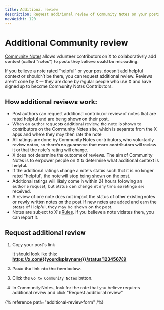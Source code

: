 ```yaml
---
title: Additional review
description: Request additional review of Community Notes on your posts.
navWeight: 120
---
```

# Additional Community review

[Community Notes](../index.md) allows volunteer contributors on X to collaboratively add context (called “notes”) to posts they believe could be misleading.

If you believe a note rated “helpful” on your post doesn’t add helpful context or shouldn’t be there, you can request additional review. Reviews aren’t done by X — they are done by regular people who use X and have signed up to become Community Notes Contributors.

## How additional reviews work:

- Post authors can request additional contributor review of notes that are rated helpful and are being shown on their post.
- When an author requests additional review, the note is shown to contributors on the Community Notes site, which is separate from the X apps and where they may then rate the note.
- All ratings are done by Community Notes contributors, who voluntarily review notes, so there’s no guarantee that more contributors will review it or that the note's rating will change.
- X does not determine the outcome of reviews. The aim of Community Notes is to empower people on X to determine what additional context is helpful.
- If the additional ratings change a note's status such that it is no longer rated "helpful", the note will stop being shown on the post.
- Additional ratings will likely come in within 24 hours following an author's request, but status can change at any time as ratings are received.
- A review of one note does not impact the status of other existing notes or newly written notes on the post. If new notes are added and earn the status of Helpful, they may be shown on the post.
- Notes are subject to X's [Rules](https://help.x.com/rules-and-policies/twitter-rules). If you believe a note violates them, you can report it.

## Request additional review

1. Copy your post's link

   It should look like this: **https://x.com/{{yourdisplayname}}/status/123456789**

2. Paste the link into the form below.

3. Click the `Go to Community Notes` button.

4. In Community Notes, look for the note that you believe requires additional review and click "Request additional review".

{% reference path="additional-review-form" /%}
